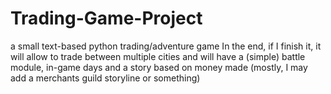 # Trading-Game-Project
a small text-based python trading/adventure game
In the end, if I finish it, it will allow to trade between multiple cities and will have a (simple) battle module, in-game days and a story based on money made (mostly, I may add a merchants guild storyline or something)
